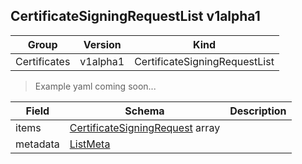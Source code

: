 ## CertificateSigningRequestList v1alpha1

Group        | Version     | Kind
------------ | ---------- | -----------
Certificates | v1alpha1 | CertificateSigningRequestList

> Example yaml coming soon...







Field        | Schema     | Description
------------ | ---------- | -----------
items | [CertificateSigningRequest](#certificatesigningrequest-v1alpha1) array | 
metadata | [ListMeta](#listmeta-unversioned) | 

